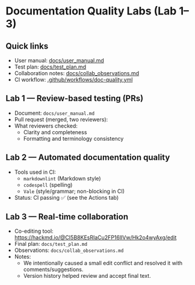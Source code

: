 # Documentation Quality Labs (Lab 1–3)

## Quick links

- User manual: [docs/user_manual.md](docs/user_manual.md)
- Test plan: [docs/test_plan.md](docs/test_plan.md)
- Collaboration notes: [docs/collab_observations.md](docs/collab_observations.md)
- CI workflow: [.github/workflows/doc-quality.yml](.github/workflows/doc-quality.yml)

## Lab 1 — Review-based testing (PRs)

- Document: `docs/user_manual.md`
- Pull request (merged, two reviewers): <paste your merged PR URL here>
- What reviewers checked:
  - Clarity and completeness
  - Formatting and terminology consistency

## Lab 2 — Automated documentation quality

- Tools used in CI:
  - `markdownlint` (Markdown style)
  - `codespell` (spelling)
  - `Vale` (style/grammar; non-blocking in CI)
- Status: CI passing ✅ (see the Actions tab)

## Lab 3 — Real-time collaboration

- Co-editing tool: <HackMD> https://hackmd.io/@CI5B8KEsRIaCu2FP16lIVw/Hk2o4wyAxg/edit
- Final plan: `docs/test_plan.md`
- Observations: `docs/collab_observations.md`
- Notes:
  - We intentionally caused a small edit conflict and resolved it with comments/suggestions.
  - Version history helped review and accept final text.
